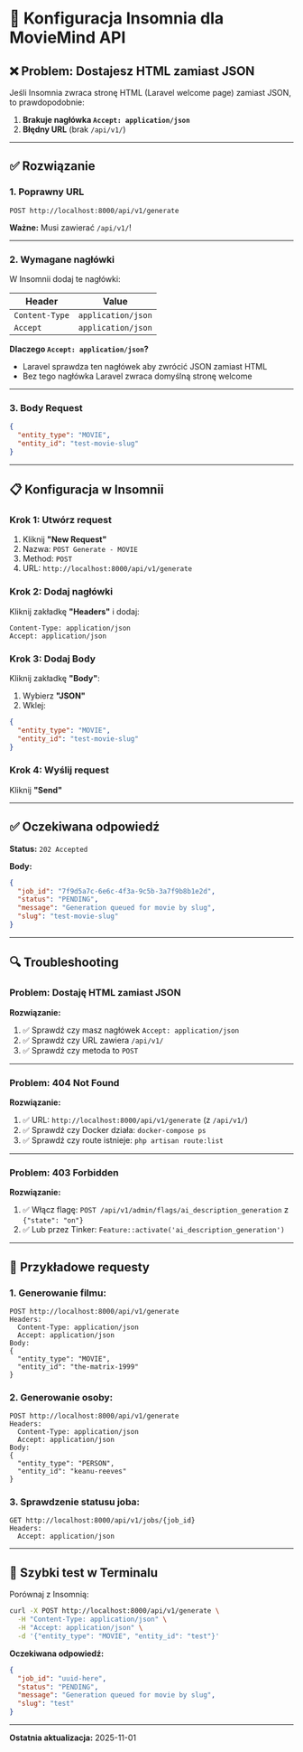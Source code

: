 # 🔧 Konfiguracja Insomnia dla MovieMind API

## ❌ Problem: Dostajesz HTML zamiast JSON

Jeśli Insomnia zwraca stronę HTML (Laravel welcome page) zamiast JSON, to prawdopodobnie:

1. **Brakuje nagłówka `Accept: application/json`**
2. **Błędny URL** (brak `/api/v1/`)

---

## ✅ Rozwiązanie

### **1. Poprawny URL**

```
POST http://localhost:8000/api/v1/generate
```

**Ważne:** Musi zawierać `/api/v1/`!

---

### **2. Wymagane nagłówki**

W Insomnii dodaj te nagłówki:

| Header | Value |
|--------|-------|
| `Content-Type` | `application/json` |
| `Accept` | `application/json` |

**Dlaczego `Accept: application/json`?**
- Laravel sprawdza ten nagłówek aby zwrócić JSON zamiast HTML
- Bez tego nagłówka Laravel zwraca domyślną stronę welcome

---

### **3. Body Request**

```json
{
  "entity_type": "MOVIE",
  "entity_id": "test-movie-slug"
}
```

---

## 📋 Konfiguracja w Insomnii

### **Krok 1: Utwórz request**

1. Kliknij **"New Request"**
2. Nazwa: `POST Generate - MOVIE`
3. Method: `POST`
4. URL: `http://localhost:8000/api/v1/generate`

### **Krok 2: Dodaj nagłówki**

Kliknij zakładkę **"Headers"** i dodaj:

```
Content-Type: application/json
Accept: application/json
```

### **Krok 3: Dodaj Body**

Kliknij zakładkę **"Body"**:
1. Wybierz **"JSON"**
2. Wklej:
```json
{
  "entity_type": "MOVIE",
  "entity_id": "test-movie-slug"
}
```

### **Krok 4: Wyślij request**

Kliknij **"Send"**

---

## ✅ Oczekiwana odpowiedź

**Status:** `202 Accepted`

**Body:**
```json
{
  "job_id": "7f9d5a7c-6e6c-4f3a-9c5b-3a7f9b8b1e2d",
  "status": "PENDING",
  "message": "Generation queued for movie by slug",
  "slug": "test-movie-slug"
}
```

---

## 🔍 Troubleshooting

### **Problem: Dostaję HTML zamiast JSON**

**Rozwiązanie:**
1. ✅ Sprawdź czy masz nagłówek `Accept: application/json`
2. ✅ Sprawdź czy URL zawiera `/api/v1/`
3. ✅ Sprawdź czy metoda to `POST`

---

### **Problem: 404 Not Found**

**Rozwiązanie:**
1. ✅ URL: `http://localhost:8000/api/v1/generate` (z `/api/v1/`)
2. ✅ Sprawdź czy Docker działa: `docker-compose ps`
3. ✅ Sprawdź czy route istnieje: `php artisan route:list`

---

### **Problem: 403 Forbidden**

**Rozwiązanie:**
1. ✅ Włącz flagę: `POST /api/v1/admin/flags/ai_description_generation` z `{"state": "on"}`
2. ✅ Lub przez Tinker: `Feature::activate('ai_description_generation')`

---

## 📝 Przykładowe requesty

### **1. Generowanie filmu:**
```
POST http://localhost:8000/api/v1/generate
Headers:
  Content-Type: application/json
  Accept: application/json
Body:
{
  "entity_type": "MOVIE",
  "entity_id": "the-matrix-1999"
}
```

### **2. Generowanie osoby:**
```
POST http://localhost:8000/api/v1/generate
Headers:
  Content-Type: application/json
  Accept: application/json
Body:
{
  "entity_type": "PERSON",
  "entity_id": "keanu-reeves"
}
```

### **3. Sprawdzenie statusu joba:**
```
GET http://localhost:8000/api/v1/jobs/{job_id}
Headers:
  Accept: application/json
```

---

## 🎯 Szybki test w Terminalu

Porównaj z Insomnią:

```bash
curl -X POST http://localhost:8000/api/v1/generate \
  -H "Content-Type: application/json" \
  -H "Accept: application/json" \
  -d '{"entity_type": "MOVIE", "entity_id": "test"}'
```

**Oczekiwana odpowiedź:**
```json
{
  "job_id": "uuid-here",
  "status": "PENDING",
  "message": "Generation queued for movie by slug",
  "slug": "test"
}
```

---

**Ostatnia aktualizacja:** 2025-11-01

